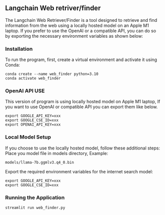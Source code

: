 ## Langchain Web retriver/finder
The Langchain Web Retriever/Finder is a tool designed to retrieve and find information from the web using a locally hosted model on an Apple M1 laptop. If you prefer to use the OpenAI or a compatible API, you can do so by exporting the necessary environment variables as shown below:


### Installation
To run the program, first, create a virtual environment and activate it using Conda:
```
conda create --name web_finder python=3.10
conda activate web_finder
```
### OpenAI API USE
This version of program is using locally hosted model on Apple M1 laptop, If you want to use OpenAI or compatible API you can export them like below. 

```
export GOOGLE_API_KEY=xxx
export GOOGLE_CSE_ID=xxx
export OPENAI_API_KEY=xxx
```
### Local Model Setup
If you choose to use the locally hosted model, follow these additional steps:
Place you model file in models directory, Example:
``` 
models/llama-7b.ggmlv3.q4_0.bin 
```

Export the required environment variables for the internet search model:
```
export GOOGLE_API_KEY=xxx
export GOOGLE_CSE_ID=xxx
```

### Running the Application
```
streamlit run web_finder.py
```